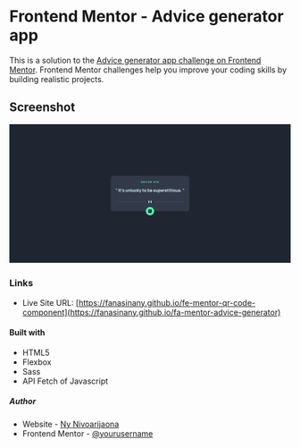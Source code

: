 # Frontend Mentor - Advice generator app

This is a solution to the [Advice generator app challenge on Frontend Mentor](https://www.frontendmentor.io/challenges/advice-generator-app-QdUG-13db). Frontend Mentor challenges help you improve your coding skills by building realistic projects.

## Screenshot

![](./screenshot.png)

### Links

- Live Site URL: [https://fanasinany.github.io/fe-mentor-qr-code-component](https://fanasinany.github.io/fa-mentor-advice-generator)

#### Built with

- HTML5
- Flexbox
- Sass
- API Fetch of Javascript 

##### Author

- Website - [Ny Nivoarijaona](https://ny-nivoarijaona.space)
- Frontend Mentor - [@yourusername](https://www.frontendmentor.io/profile/fanasinany)
